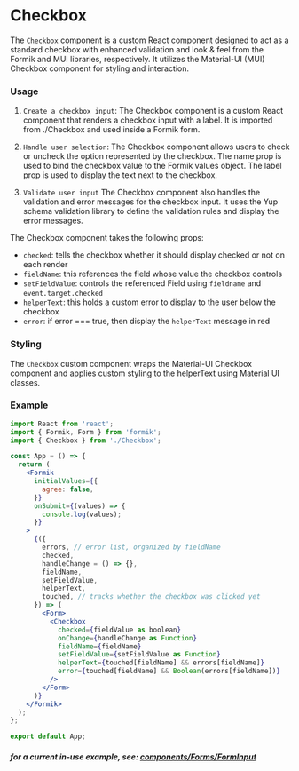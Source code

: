 # Checkbox

The `Checkbox` component is a custom React component designed to act as a standard checkbox with enhanced validation and look & feel from the Formik and MUI libraries, respectively.
It utilizes the Material-UI (MUI) Checkbox component for styling and interaction.

### Usage

1. `Create a checkbox input`: The Checkbox component is a custom React component that renders a checkbox input with a label. It is imported from ./Checkbox and used inside a Formik form.

2. `Handle user selection`: The Checkbox component allows users to check or uncheck the option represented by the checkbox. The name prop is used to bind the checkbox value to the Formik values object. The label prop is used to display the text next to the checkbox.
3. `Validate user input` The Checkbox component also handles the validation and error messages for the checkbox input. It uses the Yup schema validation library to define the validation rules and display the error messages.

The Checkbox component takes the following props:
- `checked`: tells the checkbox whether it should display checked or not on each render
- `fieldName`: this references the field whose value the checkbox controls
- `setFieldValue`: controls the referenced Field using `fieldname` and `event.target.checked`
- `helperText`: this holds a custom error to display to the user below the checkbox
- `error`: if error === true, then display the `helperText` message in red

### Styling

The `Checkbox` custom component wraps the Material-UI Checkbox component and applies custom styling to the helperText using Material UI classes.

### Example


```jsx
import React from 'react';
import { Formik, Form } from 'formik';
import { Checkbox } from './Checkbox';

const App = () => {
  return (
    <Formik
      initialValues={{
        agree: false,
      }}
      onSubmit={(values) => {
        console.log(values);
      }}
    >
      {({
        errors, // error list, organized by fieldName
        checked,
        handleChange = () => {},
        fieldName,
        setFieldValue,
        helperText,
        touched, // tracks whether the checkbox was clicked yet
      }) => (
        <Form>
          <Checkbox
            checked={fieldValue as boolean}
            onChange={handleChange as Function}
            fieldName={fieldName}
            setFieldValue={setFieldValue as Function}
            helperText={touched[fieldName] && errors[fieldName]}
            error={touched[fieldName] && Boolean(errors[fieldName])}
          />
        </Form>
      )}
    </Formik>
  );
};

export default App;
```
##### for a current in-use example, see: [components/Forms/FormInput](https://github.com/bcgov/gdx-agreements-tracker/blob/development/frontend/src/components/Forms/FormInput/index.tsx)

